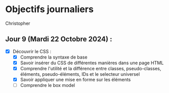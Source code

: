 # Objectifs journaliers

Christopher

## Jour 9 (Mardi 22 Octobre 2024) :

- [X] Découvrir le CSS :
  - [X] Comprendre la syntaxe de base
  - [X] Savoir insérer du CSS de différentes manières dans une page HTML
  - [X] Comprendre l'utilité et la différence entre classes, pseudo-classes, éléments, pseudo-éléments, IDs et le selecteur universel
  - [X] Savoir appliquer une mise en forme sur les éléments
  - [ ] Comprendre le box model
